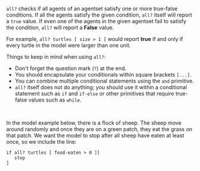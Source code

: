 `all?` checks if all agents of an agentset satisfy one or more true-false conditions. If all the agents satisfy the given condition, `all?` itself will report a `true` value. If even one of the agents in the given agentset fail to satisfy the condition, `all?` will report a **False** value. 



For example, `all? turtles [ size > 1 ]` would report **true** if and only if every turtle in the model were larger than one unit. 



Things to keep in mind when using `all?`: 

* Don't forget the question mark (`?`) at the end. 
* You should encapsulate your conditionals within square brackets `[...]`.
* You can combine multiple conditional statements using the `and` primitive.
* `all?` itself does not do anything; you should use it within a conditional statement such as `if` and `if-else` or other primitives that require true-false values such as `while`. 

<br />

In the model example below, there is a flock of sheep. The sheep move around randomly and once they are on a green patch, they eat the grass on that patch. We want the model to stop after all sheep have eaten at least once, so we include the line:



```
if all? turtles [ food-eaten > 0 ][ 
   stop 
]
```





